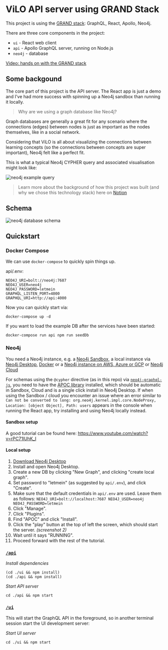 # ViLO API server using GRAND Stack

This project is using the [GRAND stack](https://grandstack.io): GraphQL, React, Apollo, Neo4j.

There are three core components in the project:

- `ui` - React web client
- `api` - Apollo GraphQL server, running on Node.js
- `neo4j` - database

[Video: hands on with the GRAND stack](http://www.youtube.com/watch?v=rPC71lUhK_I)

## Some backgound

The core part of this project is the API server. The React app is just a demo and I've had more success with spinning up a Neo4j sandbox than running it locally.

> Why are we using a graph database like Neo4j?

Graph databases are generally a great fit for any scenario where the connections (edges) between nodes is just as important as the nodes themselves, like in a social network.

Considering that ViLO is all about visualizing the connections between learning concepts (so the connections between concepts are super important), Neo4j felt like a perfect fit.

This is what a typical Neo4j CYPHER query and associated visualisation might look like:

![neo4j example query](https://cdn-images-1.medium.com/max/640/1*wIwsGcV9zOJZ2to1UuQn7g.png)

> Learn more about the background of how this project was built (and why we chose this technology stack) here on [Notion](https://www.notion.so/dmeechan/ViLO-b845f695584b43c593db00c3b684c5b9)

## Schema

![neo4j database schema](https://i.imgur.com/Qx1JRO7.png)

## Quickstart

### Docker Compose

We can use `docker-compose` to quickly spin things up.

api/.env:

```
NEO4J_URI=bolt://neo4j:7687
NEO4J_USER=neo4j
NEO4J_PASSWORD=letmein
GRAPHQL_LISTEN_PORT=4000
GRAPHQL_URI=http://api:4000
```

Now you can quickly start via:

```
docker-compose up -d
```

If you want to load the example DB after the services have been started:

```
docker-compose run api npm run seedDb
```

### Neo4j

You need a Neo4j instance, e.g. a [Neo4j Sandbox](http://neo4j.com/sandbox), a local instance via [Neo4j Desktop](https://neo4j.com/download), [Docker](http://hub.docker.com/_/neo4j) or a [Neo4j instance on AWS, Azure or GCP](http://neo4j.com/developer/guide-cloud-deployment) or [Neo4j Cloud](http://neo4j.com/cloud)

For schemas using the `@cypher` directive (as in this repo) via [`neo4j-graphql-js`](https://github.com/neo4j-graphql/neo4j-graphql-js), you need to have the [APOC library](https://github.com/neo4j-contrib/neo4j-apoc-procedures) installed, which should be automatic in Sandbox, Cloud and is a single click install in Neo4j Desktop. If when using the Sandbox / cloud you encounter an issue where an error similar to `Can not be converted to long: org.neo4j.kernel.impl.core.NodeProxy, Location: [object Object], Path: users` appears in the console when running the React app, try installing and using Neo4j locally instead.

#### Sandbox setup

A good tutorial can be found here: https://www.youtube.com/watch?v=rPC71lUhK_I

#### Local setup

1. [Download Neo4j Desktop](https://neo4j.com/download/)
2. Install and open Neo4j Desktop.
3. Create a new DB by clicking "New Graph", and clicking "create local graph".
4. Set password to "letmein" (as suggested by `api/.env`), and click "Create".
5. Make sure that the default credentials in `api/.env` are used. Leave them as follows: `NEO4J_URI=bolt://localhost:7687 NEO4J_USER=neo4j NEO4J_PASSWORD=letmein`
6. Click "Manage".
7. Click "Plugins".
8. Find "APOC" and click "Install".
9. Click the "play" button at the top of left the screen, which should start the server. _(screenshot 2)_
10. Wait until it says "RUNNING".
11. Proceed forward with the rest of the tutorial.

### [`/api`](./api)

_Install dependencies_

```
(cd ./ui && npm install)
(cd ./api && npm install)
```

_Start API server_

```
cd ./api && npm start
```

### [`/ui`](./ui)

This will start the GraphQL API in the foreground, so in another terminal session start the UI development server:

_Start UI server_

```
cd ./ui && npm start
```
